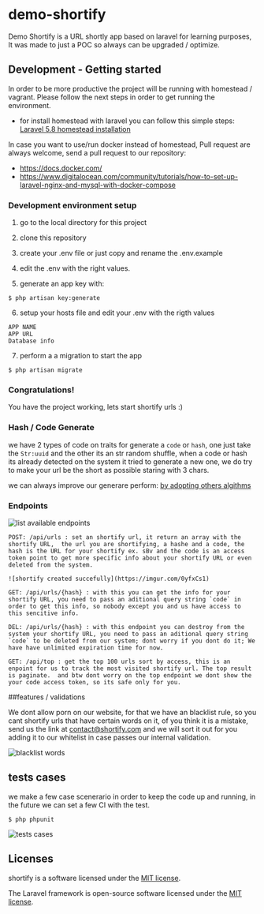 # demo-shortify
Demo Shortify is a URL shortly app based on laravel for learning purposes,
It was made to just a POC so always can be upgraded / optimize.

## Development - Getting started

In order to be more productive the project will be running with homestead / vagrant. Please follow the next steps in order to get running the environment.

*  for install homestead with laravel you can follow this simple steps:
[Laravel 5.8 homestead installation]( https://laravel.com/docs/5.8/homestead#installation-and-setup
)

In case you want to use/run docker instead of homestead, Pull request are always welcome, send a pull request to our repository:

- https://docs.docker.com/
- https://www.digitalocean.com/community/tutorials/how-to-set-up-laravel-nginx-and-mysql-with-docker-compose

### Development environment setup
1.  go to the local directory for this project

2. clone this repository

3. create your .env file or just copy and rename the .env.example

4. edit the .env with the right values.

5. generate an app key with:
```
$ php artisan key:generate
```

6. setup your hosts file and edit your .env with the rigth values
```
APP NAME
APP URL
Database info
```

7. perform a a migration to start the app
```
$ php artisan migrate
```

### Congratulations!
You have the project working, lets start shortify urls :)

### Hash / Code Generate
we have 2 types  of code on traits for generate  a `code` or `hash`, one just take the `Str:uuid` and the other its an str random shuffle, when a code or hash its already detected on the system it tried to generate a new one, we do try to make your url be the short as possible staring with 3 chars. 

we can  always improve our generare perform: 
[by adopting others algithms]( https://www.quora.com/What-are-the-http-bit-ly-and-t-co-shortening-algorithms )

### Endpoints
![list available endpoints](https://cdn1.imggmi.com/uploads/2019/5/19/f1e7050137aa7a3cce25d66545419cca-full.png)

```
POST: /api/urls : set an shortify url, it return an array with the shortify URL,  the url you are shortifying, a hashe and a code, the hash is the URL for your shortify ex. sBv and the code is an access token point to get more specific info about your shortify URL or even deleted from the system.

![shortify created succefully](https://imgur.com/0yfxCs1)

GET: /api/urls/{hash} : with this you can get the info for your shortify URL, you need to pass an aditional query string `code` in order to get this info, so nobody except you and us have access to this sencitive info.

DEL: /api/urls/{hash} : with this endpoint you can destroy from the system your shortify URL, you need to pass an aditional query string `code` to be deleted from our system; dont worry if you dont do it; We have have unlimited expiration time for now.

GET: /api/top : get the top 100 urls sort by access, this is an enpoint for us to track the most visited shortify url. The top result is paginate.  and btw dont worry on the top endpoint we dont show the your code access token, so its safe only for you.
```
##features / validations

We dont allow  porn on our website, for that we have an blacklist rule, so  you cant shortify urls that have certain words on it, of you think it is a mistake, send us the link at contact@shortify.com and we will sort it out for you adding it to our whitelist in case passes our internal validation.

![blacklist words](https://imgur.com/qI4GBNe)

## tests cases
we make a few case scenerario in order to keep the code up and running, in the future we can set a few CI with the test.
```
$ php phpunit
```
![tests cases](https://i.imgur.com/nUlaMBL.png)

## Licenses
shortify is a software licensed under the [MIT license](https://opensource.org/licenses/MIT).

The Laravel framework is open-source software licensed under the [MIT license](https://opensource.org/licenses/MIT).
